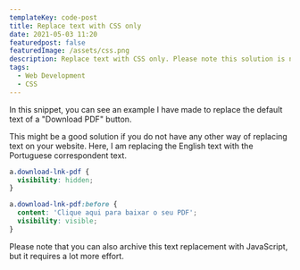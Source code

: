 ```yaml
---
templateKey: code-post
title: Replace text with CSS only
date: 2021-05-03 11:20
featuredpost: false
featuredImage: /assets/css.png
description: Replace text with CSS only. Please note this solution is not ideal if you are making an extremely accessible website. Is merely visual.
tags:
  - Web Development
  - CSS
---
```


In this snippet, you can see an example I have made to replace the default text of a "Download PDF" button.

This might be a good solution if you do not have any other way of replacing text on your website. Here, I am replacing the English text with the Portuguese correspondent text.

```css
a.download-lnk-pdf {
  visibility: hidden;
}

a.download-lnk-pdf:before {
  content: 'Clique aqui para baixar o seu PDF';
  visibility: visible;
}
```

Please note that you can also archive this text replacement with JavaScript, but it requires a lot more effort.
